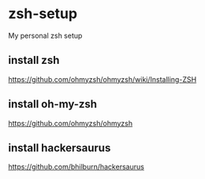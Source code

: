 # zsh-setup
My personal zsh setup

## install zsh
https://github.com/ohmyzsh/ohmyzsh/wiki/Installing-ZSH

## install oh-my-zsh
https://github.com/ohmyzsh/ohmyzsh

## install hackersaurus
https://github.com/bhilburn/hackersaurus
